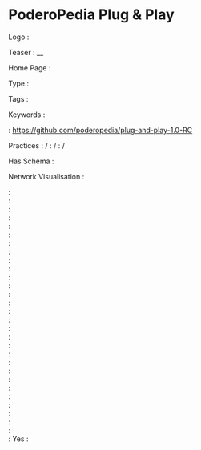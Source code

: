 # PoderoPedia Plug &amp; Play

Logo
:   ![]()

Teaser
:   __

Home Page
:   

Type
:   

Tags
:   

Keywords
:   

:   https://github.com/poderopedia/plug-and-play-1.0-RC

Practices
:    / 
:    / 
:    / 

Has Schema
:   

Network Visualisation
:   


:   
:   
:   
:   
:   
:   
:   
:   
:   
:   
:   
:   
:   
:   
:   
:   
:   
:   
:   
:   
:   
:   
:   
:   
:   
:   
:   
:   
:   
:   Yes
:   

